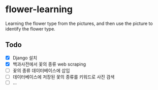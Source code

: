 # flower-learning
Learning the flower type from the pictures, and then use the picture to identify the flower type.

## Todo
- [x] Django 설치
- [x] 백과사전에서 꽃의 종류 web scraping
- [ ] 꽃의 종류 데이터베이스에 삽입
- [ ] 데이터베이스에 저장된 꽃의 종류를 키워드로 사진 검색
- [ ] ...